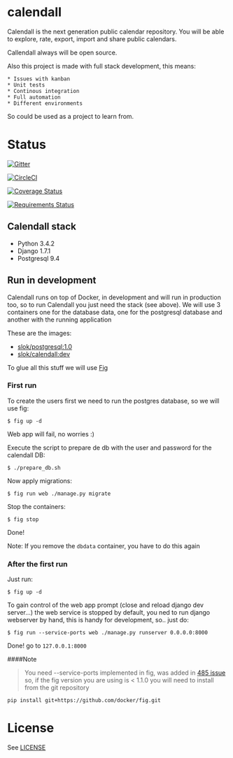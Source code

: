 calendall
=========

Calendall is the next generation public calendar repository. You will be able
to explore, rate, export, import and share public calendars.

Callendall always will be open source.

Also this project is made with full stack development, this means:

    * Issues with kanban
    * Unit tests
    * Continous integration
    * Full automation
    * Different environments

So could be used as a project to learn from.

Status
======

[![Gitter](https://badges.gitter.im/Join%20Chat.svg)](https://gitter.im/calendall/calendall?utm_source=badge&utm_medium=badge&utm_campaign=pr-badge&utm_content=badge)

[![CircleCI](https://circleci.com/gh/calendall/calendall.png?style=shield&circle-token=:circle-token)](https://circleci.com/gh/calendall/calendall)

[![Coverage Status](https://img.shields.io/coveralls/calendall/calendall.svg)](https://coveralls.io/r/calendall/calendall?branch=master)

[![Requirements Status](https://requires.io/github/calendall/calendall/requirements.svg?branch=master)](https://requires.io/github/calendall/calendall/requirements/?branch=master)

Calendall stack
---------------

- Python 3.4.2
- Django 1.7.1
- Postgresql 9.4

Run in development
------------------

Calendall runs on top of Docker, in development and will run in production too,
so to run Calendall you just need the stack (see above). We will use 3 containers
one for the database data, one for the postgresql database and another with the
running application

These are the images:

- [slok/postgresql:1.0](https://github.com/slok/docker-postgresql)
- [slok/calendall:dev](https://github.com/slok/docker-calendall)

To glue all this stuff we will use [Fig](http://www.fig.sh/)

### First run

To create the users first we need to run the postgres database, so we will use fig:

    $ fig up -d

Web app will fail, no worries :)

Execute the script to prepare de db with the user and password for the calendall DB:

    $ ./prepare_db.sh

Now apply migrations:

    $ fig run web ./manage.py migrate

Stop the containers:

    $ fig stop

Done!

Note: If you remove the `dbdata` container, you have to do this again

### After the first run

Just run:

    $ fig up -d


To gain control of the web app prompt (close and reload django dev server...)
the web service is stopped by default, you ned to run django webserver by hand,
this is handy for development, so.. just do:

    $ fig run --service-ports web ./manage.py runserver 0.0.0.0:8000

Done! go to `127.0.0.1:8000`

####Note

> You need --service-ports implemented in fig, was added in [485 issue](https://github.com/docker/fig/pull/485)
> so, if the fig version you are using is < 1.1.0 you will need to install from
> the git repository

    pip install git+https://github.com/docker/fig.git

License
=======

See [LICENSE](https://github.com/calendall/calendall/blob/master/LICENSE)